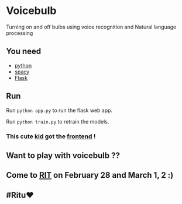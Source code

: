 # Voicebulb
Turning on and off bulbs using voice recognition and Natural language processing
## You need
* [python](https://www.python.org/)
* [spacy](https://spacy.io/)
* [Flask](http://flask.pocoo.org/)
## Run
Run
```python app.py```
to run the flask web app.

Run 
```python train.py```
to retrain the models.

### This cute [kid](https://github.com/hadeeb) got the [frontend](https://github.com/hadeeb/lightbulb) !
## Want to play with voicebulb ??
## Come to [RIT](https://www.google.co.in/maps/place/Rajiv+Gandhi+Institute+of+Technology/@9.5770684,76.6205211,17z/data=!3m1!4b1!4m5!3m4!1s0x3b062d96b2fe8ed9:0xbade243e087b408!8m2!3d9.5770684!4d76.6227098?dcr=0) on February 28 and March 1, 2 :)
## #Ritu:heart:
